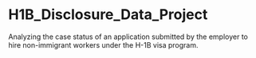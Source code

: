 # H1B_Disclosure_Data_Project
Analyzing the case status of an application submitted by the employer to hire non-immigrant workers under the H-1B visa program.
